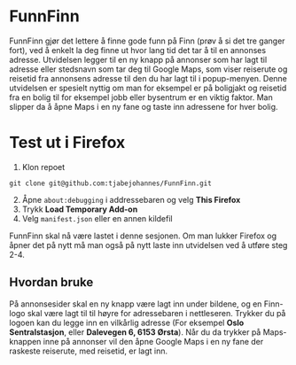 # FunnFinn
FunnFinn gjør det lettere å finne gode funn på Finn (prøv å si det tre ganger fort), ved å enkelt la deg finne ut hvor lang tid det tar å til en annonses adresse. Utvidelsen legger til en ny knapp på annonser som har lagt til adresse eller stedsnavn som tar deg til Google Maps, som viser reiserute og reisetid fra annonsens adresse til den du har lagt til i popup-menyen. Denne utvidelsen er spesielt nyttig om man for eksempel er på boligjakt og reisetid fra en bolig til for eksempel jobb eller bysentrum er en viktig faktor. Man slipper da å åpne Maps i en ny fane og taste inn adressene for hver bolig.


# Test ut i Firefox

1. Klon repoet
```
git clone git@github.com:tjabejohannes/FunnFinn.git
```
2. Åpne `about:debugging` i addressebaren og velg **This Firefox**
3. Trykk **Load Temporary Add-on**
4. Velg `manifest.json` eller en annen kildefil

FunnFinn skal nå være lastet i denne sesjonen. Om man lukker Firefox og åpner det på nytt må man også på nytt laste inn utvidelsen ved å utføre steg 2-4.

## Hvordan bruke

På annonsesider skal en ny knapp være lagt inn under bildene, og en Finn-logo skal være lagt til til høyre for adressebaren i nettleseren. Trykker du på logoen kan du legge inn en vilkårlig adresse (For eksempel **Oslo Sentralstasjon**, eller **Dalevegen 6, 6153 Ørsta**). Når du da trykker på Maps-knappen inne på annonser vil den åpne Google Maps i en ny fane der raskeste reiserute, med reisetid, er lagt inn.
